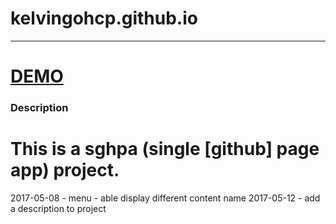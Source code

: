 # kelvingohcp.github.io
----------------
[DEMO](https://kelvingohcp.github.io)
================
### Description ###
This is a sghpa (single [github] page app) project.
================
2017-05-08 - menu - able display different content name
2017-05-12 - add a description to project 
